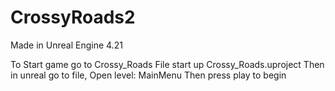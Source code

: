 # CrossyRoads2

Made in Unreal Engine 4.21

To Start game go to Crossy_Roads File start up Crossy_Roads.uproject
Then in unreal go to file, Open level: MainMenu
Then press play to begin
